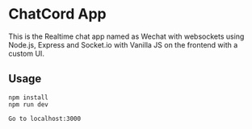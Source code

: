 <!-- @format -->

# ChatCord App

This is the Realtime chat app named as Wechat with websockets using Node.js, Express and Socket.io with Vanilla JS on the frontend with a custom UI.

## Usage

```
npm install
npm run dev

Go to localhost:3000
```

